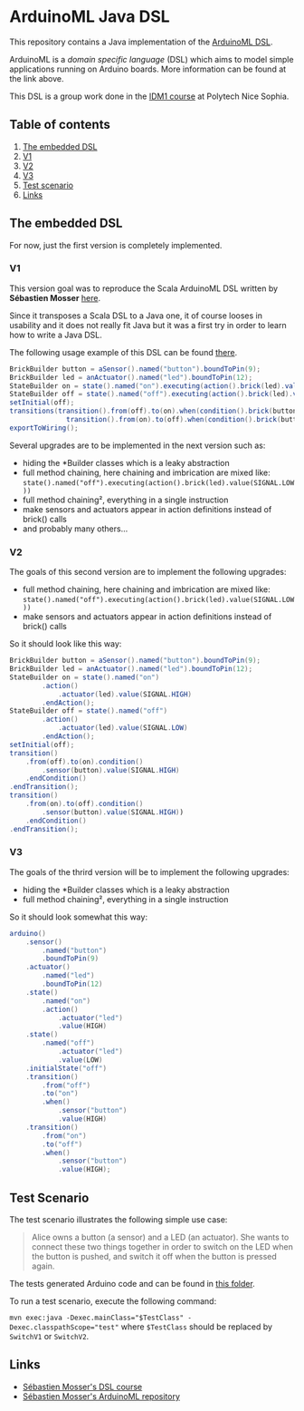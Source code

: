 # ArduinoML Java DSL

This repository contains a Java implementation of the [ArduinoML DSL][1].

ArduinoML is a *domain specific language* (DSL) which aims to model simple applications running on Arduino boards. More information can be found at the link above.

This DSL is a group work done in the [IDM1 course][5] at Polytech Nice Sophia.

## Table of contents

1. [The embedded DSL](#the-embedded-dsl)
  1. [V1](#v1)
  2. [V2](#v2)
  3. [V3](#v3)
2. [Test scenario](#test-scenario)
3. [Links](#links)

## The embedded DSL

For now, just the first version is completely implemented.

### V1

This version goal was to reproduce the Scala ArduinoML DSL written by **Sébastien Mosser** [here][2].

Since it transposes a Scala DSL to a Java one, it of course looses in usability and it does not really fit Java but it was a first try in order to learn how to write a Java DSL.

The following usage example of this DSL can be found [there][3].

```Java
BrickBuilder button = aSensor().named("button").boundToPin(9);
BrickBuilder led = anActuator().named("led").boundToPin(12);
StateBuilder on = state().named("on").executing(action().brick(led).value(SIGNAL.HIGH));
StateBuilder off = state().named("off").executing(action().brick(led).value(SIGNAL.LOW));
setInitial(off);
transitions(transition().from(off).to(on).when(condition().brick(button).value(SIGNAL.HIGH)),
              transition().from(on).to(off).when(condition().brick(button).value(SIGNAL.HIGH)));
exportToWiring();
```

Several upgrades are to be implemented in the next version such as:

* hiding the *Builder classes which is a leaky abstraction
* full method chaining, here chaining and imbrication are mixed like: `state().named("off").executing(action().brick(led).value(SIGNAL.LOW))`
* full method chaining², everything in a single instruction
* make sensors and actuators appear in action definitions instead of brick() calls
* and probably many others...

### V2

The goals of this second version are to implement the following upgrades:

* full method chaining, here chaining and imbrication are mixed like: `state().named("off").executing(action().brick(led).value(SIGNAL.LOW))`
* make sensors and actuators appear in action definitions instead of brick() calls

So it should look like this way:

```java
BrickBuilder button = aSensor().named("button").boundToPin(9);
BrickBuilder led = anActuator().named("led").boundToPin(12);
StateBuilder on = state().named("on")
		.action()
			.actuator(led).value(SIGNAL.HIGH)
		.endAction();
StateBuilder off = state().named("off")
		.action()
			.actuator(led).value(SIGNAL.LOW)
		.endAction();
setInitial(off);
transition()
	.from(off).to(on).condition()
		.sensor(button).value(SIGNAL.HIGH)
	.endCondition()
.endTransition();
transition()
	.from(on).to(off).condition()
		.sensor(button).value(SIGNAL.HIGH))
	.endCondition()
.endTransition();
```

### V3

The goals of the thrird version will be to implement the following upgrades:

* hiding the *Builder classes which is a leaky abstraction
* full method chaining², everything in a single instruction

So it should look somewhat this way:

```java
arduino()
    .sensor()
        .named("button")
        .boundToPin(9)
    .actuator()
        .named("led")
        .boundToPin(12)
    .state()
        .named("on")
        .action()
            .actuator("led")
            .value(HIGH)
    .state()
        .named("off")
            .actuator("led")
            .value(LOW)
    .initialState("off")
    .transition()
        .from("off")
        .to("on")
        .when()
            .sensor("button")
            .value(HIGH)
    .transition()
        .from("on")
        .to("off")
        .when()
            .sensor("button")
            .value(HIGH);
```

## Test Scenario

The test scenario illustrates the following simple use case: 
>Alice owns a button (a sensor) and a LED (an actuator). She wants to connect these two things together in order to switch on the LED when the button is pushed, and switch it off when the button is pressed again.

The tests generated Arduino code and can be found in [this folder][4].

To run a test scenario, execute the following command:

`mvn exec:java -Dexec.mainClass="$TestClass" -Dexec.classpathScope="test"` where `$TestClass` should be replaced by `SwitchV1` or `SwitchV2`.

## Links
* [Sébastien Mosser's DSL course][5]
* [Sébastien Mosser's ArduinoML repository][6]

[1]: https://github.com/mosser/ArduinoML-kernel/tree/master/docs#arduinoml
[2]: https://github.com/mosser/ArduinoML-kernel/tree/master/embeddeds/scala#arduinoml-implementation-using-scala
[3]: /src/test/java/fr/polytech/unice/imd1/arduinoml/java_dsl/v1/SwitchV1.java
[4]: /src/test/java/fr/polytech/unice/imd1/arduinoml/java_dsl
[5]: http://www.i3s.unice.fr/~mosser/teaching/15_16/dsl/start
[6]: https://github.com/mosser/ArduinoML-kernel
